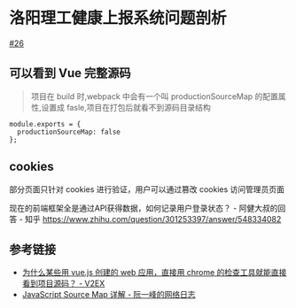 # 洛阳理工健康上报系统问题剖析

[#26](https://github.com/vhxubo/blog/issues/26)

## 可以看到 Vue 完整源码

> 项目在 build 时,webpack 中会有一个叫 productionSourceMap 的配置属性,设置成 fasle,项目在打包后就看不到源码目录结构

```
module.exports = {
  productionSourceMap: false
};

```

## cookies

部分页面只针对 cookies 进行验证，用户可以通过篡改 cookies 访问管理员页面

现在的前端框架全是通过API获得数据，如何记录用户登录状态？ - 阿健大叔的回答 - 知乎
https://www.zhihu.com/question/301253397/answer/548334082

## 参考链接

- [为什么某些用 vue.js 创建的 web 应用，直接用 chrome 的检查工具就能直接看到项目源码？ - V2EX](https://www.v2ex.com/t/679985#reply31)
- [JavaScript Source Map 详解 - 阮一峰的网络日志](https://www.ruanyifeng.com/blog/2013/01/javascript_source_map.html)